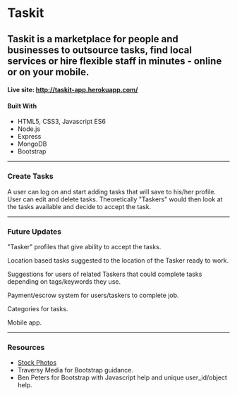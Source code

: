 # Taskit
####
Taskit is a marketplace for people and businesses to outsource tasks, find local services or hire flexible staff in minutes - online or on your mobile.
---
#### Live site: http://taskit-app.herokuapp.com/
#### Built With

* HTML5, CSS3, Javascript ES6
* Node.js
* Express
* MongoDB
* Bootstrap
---
### Create Tasks

A user can log on and start adding tasks that will save to his/her profile. User can edit and delete tasks. Theoretically "Taskers" would then look at the tasks available and decide to accept the task.

---
### Future Updates

"Tasker" profiles that give ability to accept the tasks.

Location based tasks suggested to the location of the Tasker ready to work.

Suggestions for users of related Taskers that could complete tasks depending on tags/keywords they use.

Payment/escrow system for users/taskers to complete job.

Categories for tasks.

Mobile app.

---
### Resources
* [Stock Photos](https://www.pexels.com/)
* Traversy Media for Bootstrap guidance.
* Ben Peters for Bootstrap with Javascript help and unique user_id/object help.
